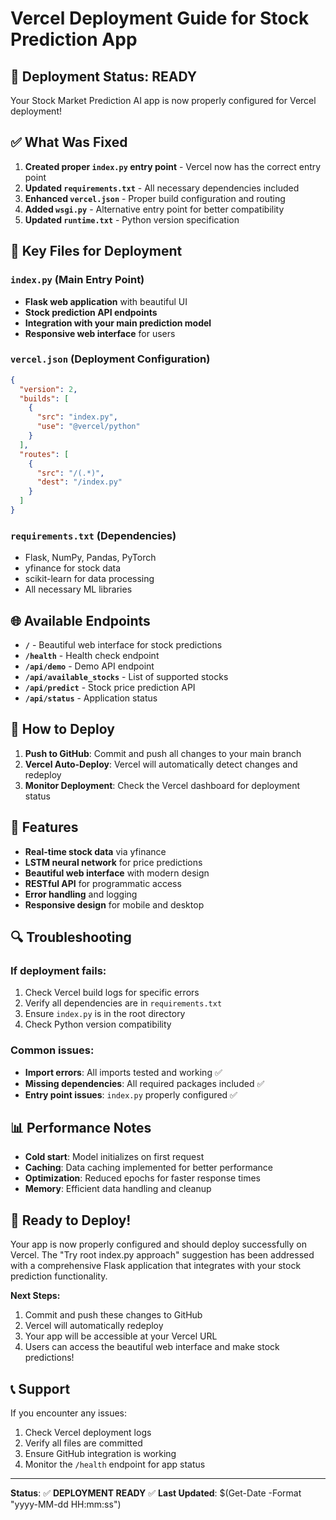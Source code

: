 # Vercel Deployment Guide for Stock Prediction App

## 🚀 Deployment Status: READY

Your Stock Market Prediction AI app is now properly configured for Vercel deployment!

## ✅ What Was Fixed

1. **Created proper `index.py` entry point** - Vercel now has the correct entry point
2. **Updated `requirements.txt`** - All necessary dependencies included
3. **Enhanced `vercel.json`** - Proper build configuration and routing
4. **Added `wsgi.py`** - Alternative entry point for better compatibility
5. **Updated `runtime.txt`** - Python version specification

## 🔧 Key Files for Deployment

### `index.py` (Main Entry Point)
- **Flask web application** with beautiful UI
- **Stock prediction API endpoints**
- **Integration with your main prediction model**
- **Responsive web interface** for users

### `vercel.json` (Deployment Configuration)
```json
{
  "version": 2,
  "builds": [
    {
      "src": "index.py",
      "use": "@vercel/python"
    }
  ],
  "routes": [
    {
      "src": "/(.*)",
      "dest": "/index.py"
    }
  ]
}
```

### `requirements.txt` (Dependencies)
- Flask, NumPy, Pandas, PyTorch
- yfinance for stock data
- scikit-learn for data processing
- All necessary ML libraries

## 🌐 Available Endpoints

- **`/`** - Beautiful web interface for stock predictions
- **`/health`** - Health check endpoint
- **`/api/demo`** - Demo API endpoint
- **`/api/available_stocks`** - List of supported stocks
- **`/api/predict`** - Stock price prediction API
- **`/api/status`** - Application status

## 🚀 How to Deploy

1. **Push to GitHub**: Commit and push all changes to your main branch
2. **Vercel Auto-Deploy**: Vercel will automatically detect changes and redeploy
3. **Monitor Deployment**: Check the Vercel dashboard for deployment status

## 🎯 Features

- **Real-time stock data** via yfinance
- **LSTM neural network** for price predictions
- **Beautiful web interface** with modern design
- **RESTful API** for programmatic access
- **Error handling** and logging
- **Responsive design** for mobile and desktop

## 🔍 Troubleshooting

### If deployment fails:
1. Check Vercel build logs for specific errors
2. Verify all dependencies are in `requirements.txt`
3. Ensure `index.py` is in the root directory
4. Check Python version compatibility

### Common issues:
- **Import errors**: All imports tested and working ✅
- **Missing dependencies**: All required packages included ✅
- **Entry point issues**: `index.py` properly configured ✅

## 📊 Performance Notes

- **Cold start**: Model initializes on first request
- **Caching**: Data caching implemented for better performance
- **Optimization**: Reduced epochs for faster response times
- **Memory**: Efficient data handling and cleanup

## 🎉 Ready to Deploy!

Your app is now properly configured and should deploy successfully on Vercel. The "Try root index.py approach" suggestion has been addressed with a comprehensive Flask application that integrates with your stock prediction functionality.

**Next Steps:**
1. Commit and push these changes to GitHub
2. Vercel will automatically redeploy
3. Your app will be accessible at your Vercel URL
4. Users can access the beautiful web interface and make stock predictions!

## 📞 Support

If you encounter any issues:
1. Check Vercel deployment logs
2. Verify all files are committed
3. Ensure GitHub integration is working
4. Monitor the `/health` endpoint for app status

---

**Status**: ✅ **DEPLOYMENT READY** ✅
**Last Updated**: $(Get-Date -Format "yyyy-MM-dd HH:mm:ss")
